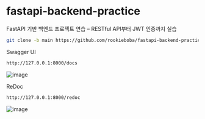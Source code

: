 # fastapi-backend-practice
FastAPI 기반 백엔드 프로젝트 연습 – RESTful API부터 JWT 인증까지 실습

```bash
git clone -b main https://github.com/rookieboba/fastapi-backend-practice/
```


Swagger UI

```bash
http://127.0.0.1:8000/docs
```

![image](https://github.com/user-attachments/assets/c2135fbd-2c98-48fd-ad79-3aade62760d4)


ReDoc

```bash
http://127.0.0.1:8000/redoc
```

![image](https://github.com/user-attachments/assets/ea6ed652-64a7-425c-ba4f-9a4eadc6409a)
